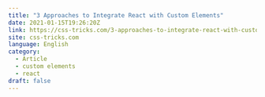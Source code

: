 ```yaml
---
title: "3 Approaches to Integrate React with Custom Elements"
date: 2021-01-15T19:26:20Z
link: https://css-tricks.com/3-approaches-to-integrate-react-with-custom-elements/?utm_medium=RSS&utm_source=news.12bit.vn
site: css-tricks.com
language: English
category:
  - Article
  - custom elements
  - react
draft: false
---
```


